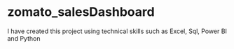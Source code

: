 # zomato_salesDashboard
I have created this project using technical skills such as Excel, Sql, Power BI and Python 
